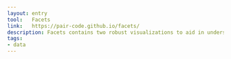 ```yaml
---
layout: entry
tool:	Facets
link:	https://pair-code.github.io/facets/
description: Facets contains two robust visualizations to aid in understanding and analyzing machine learning datasets. Get a sense of the shape of each feature of your dataset using Facets Overview, or explore individual observations using Facets Dive
tags:
- data
---
```

